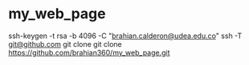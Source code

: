 # my_web_page
ssh-keygen -t rsa -b 4096 -C "brahian.calderon@udea.edu.co"
ssh -T git@github.com
git clone 
git clone https://github.com/brahian360/my_web_page.git
